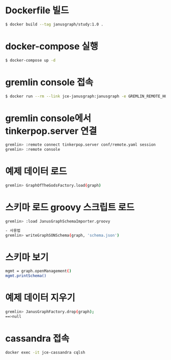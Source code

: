 # Dockerfile 빌드
```bash
$ docker build --tag janusgraph/study:1.0 .
```

# docker-compose 실행
```bash
$ docker-compose up -d
```

# gremlin console 접속
```bash
$ docker run --rm --link jce-janusgraph:janusgraph -e GREMLIN_REMOTE_HOSTS=jce-janusgraph --network janusgraphdb_jce-network -it janusgraph/janusgraph:latest ./bin/gremlin.sh
```

# gremlin console에서 tinkerpop.server 연결
```bash
gremlin> :remote connect tinkerpop.server conf/remote.yaml session
gremlin> :remote console
```

# 예제 데이터 로드
```bash
gremlin> GraphOfTheGodsFactory.load(graph)
```

# 스키마 로드 groovy 스크립트 로드
```bash
gremlin> :load JanusGraphSchemaImporter.groovy

- 사용법
gremlin> writeGraphSONSchema(graph, 'schema.json')
```

# 스키마 보기
```bash
mgmt = graph.openManagement()
mgmt.printSchema()
```

# 예제 데이터 지우기
```bash
gremlin> JanusGraphFactory.drop(graph);
==>null
```

# cassandra 접속
```bash
docker exec -it jce-cassandra cqlsh
```